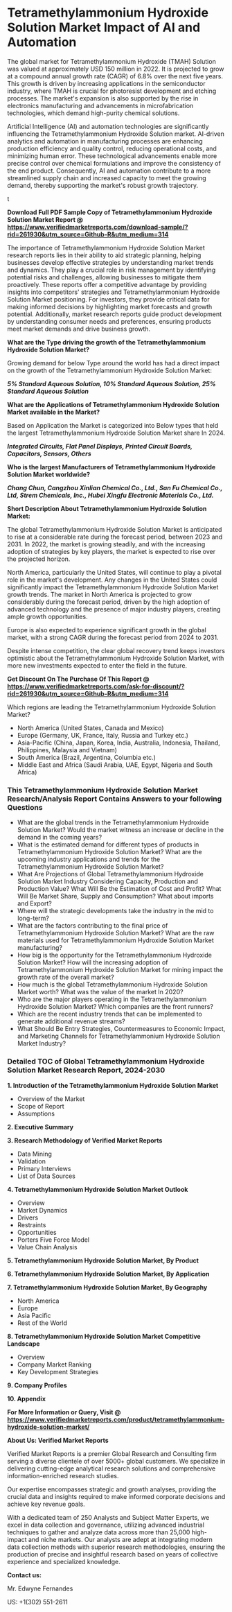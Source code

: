 <meta name="title" content="Global Tetramethylammonium Hydroxide Solution Market Impact of AI and Automation"><meta name="description" content="The global market for Tetramethylammonium Hydroxide (TMAH) Solution was valued at approximately USD 150 million in 2022. It is projected to grow at a compound annual g"><meta name="title" content="Tetramethylammonium Hydroxide Solution Market Size, Share, Scope, Trends, Growth, Opportunities, Analysis, Forecast"><h1>Tetramethylammonium Hydroxide Solution Market Impact of AI and Automation</h1><p>The global market for Tetramethylammonium Hydroxide (TMAH) Solution was valued at approximately USD 150 million in 2022. It is projected to grow at a compound annual growth rate (CAGR) of 6.8% over the next five years. This growth is driven by increasing applications in the semiconductor industry, where TMAH is crucial for photoresist development and etching processes. The market's expansion is also supported by the rise in electronics manufacturing and advancements in microfabrication technologies, which demand high-purity chemical solutions.</p><p>Artificial Intelligence (AI) and automation technologies are significantly influencing the Tetramethylammonium Hydroxide Solution market. AI-driven analytics and automation in manufacturing processes are enhancing production efficiency and quality control, reducing operational costs, and minimizing human error. These technological advancements enable more precise control over chemical formulations and improve the consistency of the end product. Consequently, AI and automation contribute to a more streamlined supply chain and increased capacity to meet the growing demand, thereby supporting the market's robust growth trajectory.</p>t</p><p id="" class=""><strong>Download Full PDF Sample Copy of Tetramethylammonium Hydroxide Solution Market Report @ <a href="https://www.verifiedmarketreports.com/download-sample/?rid=261930&utm_source=Github-R&utm_medium=314" target="_blank">https://www.verifiedmarketreports.com/download-sample/?rid=261930&utm_source=Github-R&utm_medium=314</a></strong></p><p>The importance of&nbsp;Tetramethylammonium Hydroxide Solution Market research reports lies in their ability to aid strategic planning, helping businesses develop effective strategies by understanding market trends and dynamics. They play a crucial role in risk management by identifying potential risks and challenges, allowing businesses to mitigate them proactively. These reports offer a competitive advantage by providing insights into competitors' strategies and Tetramethylammonium Hydroxide Solution Market positioning. For investors, they provide critical data for making informed decisions by highlighting market forecasts and growth potential. Additionally, market research reports guide product development by understanding consumer needs and preferences, ensuring products meet market demands and drive business growth.</p><p><strong>What are the&nbsp;Type driving the growth of the Tetramethylammonium Hydroxide Solution Market?</strong></p><p id="" class="">Growing demand for below Type around the world has had a direct impact on the growth of the Tetramethylammonium Hydroxide Solution Market:</p><em><strong>5% Standard Aqueous Solution, 10% Standard Aqueous Solution, 25% Standard Aqueous Solution</strong></em></p><strong>What are the&nbsp;Applications&nbsp;of Tetramethylammonium Hydroxide Solution Market available in the Market?</strong></p><p id="" class="">Based on Application the Market is categorized into Below types that held the largest Tetramethylammonium Hydroxide Solution Market share In 2024.</p><em><strong>Integrated Circuits, Flat Panel Displays, Printed Circuit Boards, Capacitors, Sensors, Others</strong></em></p><strong>Who is the largest Manufacturers of Tetramethylammonium Hydroxide Solution Market worldwide?</strong></p><p><em><strong>Chang Chun, Cangzhou Xinlian Chemical Co., Ltd., San Fu Chemical Co., Ltd, Strem Chemicals, Inc., Hubei Xingfu Electronic Materials Co., Ltd.</strong></em></p><p id="" class=""><strong>Short Description About Tetramethylammonium Hydroxide Solution Market:</strong></p><p>The global Tetramethylammonium Hydroxide Solution Market is anticipated to rise at a considerable rate during the forecast period, between 2023 and 2031. In 2022, the market is growing steadily, and with the increasing adoption of strategies by key players, the market is expected to rise over the projected horizon.</p><p>North America, particularly the United States, will continue to play a pivotal role in the market's development. Any changes in the United States could significantly impact the Tetramethylammonium Hydroxide Solution Market growth trends. The market in North America is projected to grow considerably during the forecast period, driven by the high adoption of advanced technology and the presence of major industry players, creating ample growth opportunities.</p><p>Europe is also expected to experience significant growth in the global market, with a strong CAGR during the forecast period from 2024 to 2031.</p><p>Despite intense competition, the clear global recovery trend keeps investors optimistic about the Tetramethylammonium Hydroxide Solution Market, with more new investments expected to enter the field in the future.</p><p id="" class=""><strong>Get Discount On The Purchase Of This Report @ <a href="https://www.verifiedmarketreports.com/ask-for-discount/?rid=261930&utm_source=Github-R&utm_medium=314" target="_blank">https://www.verifiedmarketreports.com/ask-for-discount/?rid=261930&utm_source=Github-R&utm_medium=314</a></strong></p>Which regions are leading the Tetramethylammonium Hydroxide Solution Market?</p><ul><li>North America (United States, Canada and Mexico)</li><li>Europe (Germany, UK, France, Italy, Russia and Turkey etc.)</li><li>Asia-Pacific (China, Japan, Korea, India, Australia, Indonesia, Thailand, Philippines, Malaysia and Vietnam)</li><li>South America (Brazil, Argentina, Columbia etc.)</li><li>Middle East and Africa (Saudi Arabia, UAE, Egypt, Nigeria and South Africa)</li></ul><h3 id="" class="">This Tetramethylammonium Hydroxide Solution Market Research/Analysis Report Contains Answers to your following Questions</h3><ul><li>What are the global trends in the Tetramethylammonium Hydroxide Solution Market? Would the market witness an increase or decline in the demand in the coming years?</li><li>What is the estimated demand for different types of products in Tetramethylammonium Hydroxide Solution Market? What are the upcoming industry applications and trends for the Tetramethylammonium Hydroxide Solution Market?</li><li>What Are Projections of Global Tetramethylammonium Hydroxide Solution Market Industry Considering Capacity, Production and Production Value? What Will Be the Estimation of Cost and Profit? What Will Be Market Share, Supply and Consumption? What about imports and Export?</li><li>Where will the strategic developments take the industry in the mid to long-term?</li><li>What are the factors contributing to the final price of Tetramethylammonium Hydroxide Solution Market? What are the raw materials used for Tetramethylammonium Hydroxide Solution Market manufacturing?</li><li>How big is the opportunity for the Tetramethylammonium Hydroxide Solution Market? How will the increasing adoption of Tetramethylammonium Hydroxide Solution Market for mining impact the growth rate of the overall market?</li><li>How much is the global Tetramethylammonium Hydroxide Solution Market worth? What was the value of the market In 2020?</li><li>Who are the major players operating in the Tetramethylammonium Hydroxide Solution Market? Which companies are the front runners?</li><li>Which are the recent industry trends that can be implemented to generate additional revenue streams?</li><li>What Should Be Entry Strategies, Countermeasures to Economic Impact, and Marketing Channels for Tetramethylammonium Hydroxide Solution Market Industry?</li></ul><h3 id="" class="">Detailed TOC of Global Tetramethylammonium Hydroxide Solution Market Research Report, 2024-2030</h3><p id="" class=""><strong>1. Introduction of the Tetramethylammonium Hydroxide Solution Market</strong></p><ul><li>Overview of the Market</li><li>Scope of Report</li><li>Assumptions</li></ul><p id="" class=""><strong>2. Executive Summary</strong></p><p id="" class=""><strong>3. Research Methodology of Verified Market Reports</strong></p><ul><li>Data Mining</li><li>Validation</li><li>Primary Interviews</li><li>List of Data Sources</li></ul><p id="" class=""><strong>4. Tetramethylammonium Hydroxide Solution Market Outlook</strong></p><ul><li>Overview</li><li>Market Dynamics</li><li>Drivers</li><li>Restraints</li><li>Opportunities</li><li>Porters Five Force Model</li><li>Value Chain Analysis</li></ul><p id="" class=""><strong>5. Tetramethylammonium Hydroxide Solution Market, By Product</strong></p><p id="" class=""><strong>6. Tetramethylammonium Hydroxide Solution Market, By Application</strong></p><p id="" class=""><strong>7. Tetramethylammonium Hydroxide Solution Market, By Geography</strong></p><ul><li>North America</li><li>Europe</li><li>Asia Pacific</li><li>Rest of the World</li></ul><p id="" class=""><strong>8. Tetramethylammonium Hydroxide Solution Market Competitive Landscape</strong></p><ul><li>Overview</li><li>Company Market Ranking</li><li>Key Development Strategies</li></ul><p id="" class=""><strong>9. Company Profiles</strong></p><p id="" class=""><strong>10. Appendix</strong></p><p id="" class=""><strong>For More Information or Query, Visit @ <a href="https://www.verifiedmarketreports.com/product/tetramethylammonium-hydroxide-solution-market/" target="_blank">https://www.verifiedmarketreports.com/product/tetramethylammonium-hydroxide-solution-market/</a></strong></p><p id="" class=""><strong>About Us: Verified Market Reports</strong></p><p id="" class="">Verified Market Reports is a premier Global Research and Consulting firm serving a diverse clientele of over 5000+ global customers. We specialize in delivering cutting-edge analytical research solutions and comprehensive information-enriched research studies.</p><p id="" class="">Our expertise encompasses strategic and growth analyses, providing the crucial data and insights required to make informed corporate decisions and achieve key revenue goals.</p><p id="" class="">With a dedicated team of 250 Analysts and Subject Matter Experts, we excel in data collection and governance, utilizing advanced industrial techniques to gather and analyze data across more than 25,000 high-impact and niche markets. Our analysts are adept at integrating modern data collection methods with superior research methodologies, ensuring the production of precise and insightful research based on years of collective experience and specialized knowledge.</p><p id="" class=""><strong>Contact us:</strong></p><p id="" class="">Mr. Edwyne Fernandes</p><p id="" class="">US: +1(302) 551-2611</p>